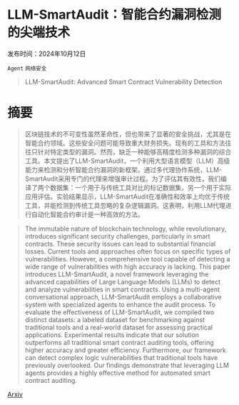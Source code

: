 # LLM-SmartAudit：智能合约漏洞检测的尖端技术

发布时间：2024年10月12日

`Agent` `网络安全`

> LLM-SmartAudit: Advanced Smart Contract Vulnerability Detection

# 摘要

> 区块链技术的不可变性虽然革命性，但也带来了显著的安全挑战，尤其是在智能合约领域。这些安全问题可能导致重大财务损失。现有的工具和方法往往只针对特定类型的漏洞。然而，缺乏一种能够高精度检测多种漏洞的综合工具。本文提出了LLM-SmartAudit，一个利用大型语言模型（LLM）高级能力来检测和分析智能合约漏洞的新框架。通过多代理协作系统，LLM-SmartAudit采用专门的代理来增强审计过程。为了评估其有效性，我们编译了两个数据集：一个用于与传统工具对比的标记数据集，另一个用于实际应用评估。实验结果显示，LLM-SmartAudit在准确性和效率上均优于传统工具，并能检测到传统工具忽略的复杂逻辑漏洞。这表明，利用LLM代理进行自动化智能合约审计是一种高效的方法。

> The immutable nature of blockchain technology, while revolutionary, introduces significant security challenges, particularly in smart contracts. These security issues can lead to substantial financial losses. Current tools and approaches often focus on specific types of vulnerabilities. However, a comprehensive tool capable of detecting a wide range of vulnerabilities with high accuracy is lacking. This paper introduces LLM-SmartAudit, a novel framework leveraging the advanced capabilities of Large Language Models (LLMs) to detect and analyze vulnerabilities in smart contracts. Using a multi-agent conversational approach, LLM-SmartAudit employs a collaborative system with specialized agents to enhance the audit process. To evaluate the effectiveness of LLM-SmartAudit, we compiled two distinct datasets: a labeled dataset for benchmarking against traditional tools and a real-world dataset for assessing practical applications. Experimental results indicate that our solution outperforms all traditional smart contract auditing tools, offering higher accuracy and greater efficiency. Furthermore, our framework can detect complex logic vulnerabilities that traditional tools have previously overlooked. Our findings demonstrate that leveraging LLM agents provides a highly effective method for automated smart contract auditing.

[Arxiv](https://arxiv.org/abs/2410.09381)